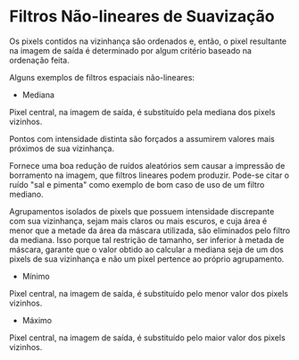 # Filtros Não-lineares de Suavização

Os pixels contidos na vizinhança são ordenados e, então, o pixel resultante na imagem de saída é determinado por algum critério baseado na ordenação feita.

Alguns exemplos de filtros espaciais não-lineares:

* Mediana

Pixel central, na imagem de saída, é substituído pela mediana dos pixels vizinhos.

Pontos com intensidade distinta são forçados a assumirem valores mais próximos de sua vizinhança. 

Fornece uma boa redução de ruídos aleatórios sem causar a impressão de borramento na imagem, que filtros lineares podem produzir. Pode-se citar o ruído "sal e pimenta" como exemplo de bom caso de uso de um filtro mediano.

Agrupamentos isolados de pixels que possuem intensidade discrepante com sua vizinhança, sejam mais claros ou mais escuros, e cuja área é menor que a metade da área da máscara utilizada, são eliminados pelo filtro da mediana. Isso porque tal restrição de tamanho, ser inferior à metada de máscara, garante que o valor obtido ao calcular a mediana seja de um dos pixels de sua vizinhança e não um pixel pertence ao próprio agrupamento.

* Mínimo

Pixel central, na imagem de saída, é substituído pelo menor valor dos pixels vizinhos.

* Máximo

Pixel central, na imagem de saída, é substituído pelo maior valor dos pixels vizinhos.